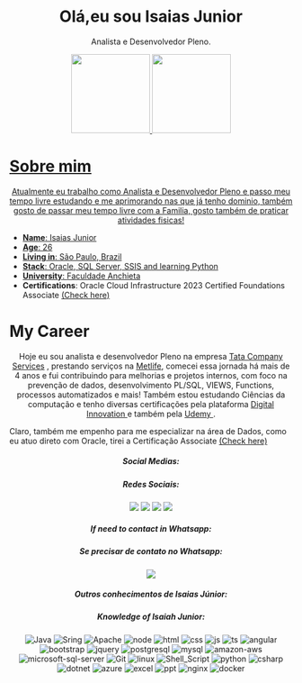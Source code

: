  <h1 align="center">Olá,eu sou Isaias Junior</h1>

<p align="center">
Analista e Desenvolvedor Pleno.
 </p>
<div align="center">
  <a href="https://github.com/B4rry4ll3n">
  <img height="140em" src="https://github-readme-stats.vercel.app/api?username=B4rry4ll3n&show_icons=true&theme=highcontrast&include_all_commits=true&count_private=true"/>
  <img height="140em" src="https://github-readme-stats.vercel.app/api/top-langs/?username=B4rry4ll3n&layout=compact&langs_count=7&theme=highcontrast"/>
</div>           
</div>
  
<h1>Sobre mim </h1>

<p align="center">
Atualmente eu trabalho como Analista e Desenvolvedor Pleno e passo meu tempo livre estudando e me aprimorando nas que já tenho dominio, também gosto de passar meu tempo livre com a Familia, gosto também de praticar atividades fisicas!</p>
 <ul dir="auto">
<li><strong>Name</strong>: Isaias Junior</li>
<li><strong>Age</strong>: 26</li>
<li><strong>Living in</strong>: São Paulo, Brazil</li>
<li><strong>Stack</strong>: Oracle, SQL Server, SSIS and learning Python</li>
<li><strong>University</strong>: <a href = 'https://anchieta.br/'>Faculdade Anchieta</a> </li>
<li><strong>Certifications</strong>: Oracle Cloud Infrastructure 2023 Certified Foundations Associate <a href="https://catalog-education.oracle.com/pls/certview/sharebadge?id=E46275469E2996869B09898227A0A1398A87849F5FB1EA98006DA9BFC49C59F7" rel="nofollow">(Check here)</a></li>
</ul>


<h1>My Career</h1>

<p align="center">
Hoje eu sou analista e desenvolvedor Pleno na empresa <a href = "https://www.tcs.com/">Tata Company Services</a>  , prestando serviços na <a href="https://www.metlife.com.br">Metlife</a>, comecei essa jornada há mais de 4 anos e fui contribuindo para melhorias e projetos internos, com foco na prevenção de dados, desenvolvimento PL/SQL, VIEWS, Functions, processos automatizados e mais! Também estou estudando Ciências da computação e tenho diversas certificações pela plataforma <a href = 'https://www.dio.me/'> Digital Innovation </a> e também pela <a href = 'https://www.udemy.com/?utm_source=adwords-brand&utm_medium=udemyads&utm_campaign=Brand-Udemy_la.EN_cc.BR&campaigntype=Search&portfolio=BrandDirect&language=EN&product=Course&test=&audience=Keyword&topic=&priority=&utm_content=deal4584&utm_term=_._ag_110522377100_._ad_654184884452_._kw_udemy_._de_c_._dm__._pl__._ti_kwd-296956216253_._li_1001743_._pd__._&matchtype=b&gad_source=1&gclid=EAIaIQobChMInaOA0ruchwMVmgKtBh3D8A_lEAAYASAAEgLGofD_BwE'> Udemy </a>.

 Claro, também me empenho para me especializar na área de Dados, como eu atuo direto com Oracle, tirei a Certificação Associate <a href="https://catalog-education.oracle.com/pls/certview/sharebadge?id=E46275469E2996869B09898227A0A1398A87849F5FB1EA98006DA9BFC49C59F7" rel="nofollow">(Check here)</a>
 </p>

<div align="center"> 
<h5>Social Medias:</h5>
<h5>Redes Sociais:</h5>
<a href="https://instagram.com/isaias_barry1" target="_blank"><img src="https://img.shields.io/badge/-Instagram-%23E4405F?style=for-the-badge&logo=instagram&logoColor=white" target="_blank"></a>
<a href = "mailto:isaiasbarry1998@gmail.com"><img src="https://img.shields.io/badge/-Gmail-%23333?style=for-the-badge&logo=gmail&logoColor=white" target="_blank"></a>
<a href="https://www.linkedin.com/in/isaiasjunior99905" target="_blank"><img src="https://img.shields.io/badge/-LinkedIn-%230077B5?style=for-the-badge&logo=linkedin&logoColor=white" target="_blank"></a> 
<a href="https://discord.gg/MwdGDxvg" target="_blank"><img src="https://img.shields.io/badge/Discord-7289DA?style=for-the-badge&logo=discord&logoColor=white" target="_blank"></a> 

 <h5> If need to contact in Whatsapp: </h5>
 <h5>Se precisar de contato no Whatsapp: </h5>
  <a href="https://api.whatsapp.com/send?phone=11933909623" alt="WhatsApp">
  <img src="https://img.shields.io/badge/-WhatsApp-25d366?style=flat-square&labelColor=25d366&logo=whatsapp&logoColor=white&link=API-DO-SEU-WHATSAPP"/></a>
 
 <h5>Outros conhecimentos de Isaias Júnior: </h5>
 
 
 <h5>Knowledge of Isaiah Junior:</h5>
 
 
![Java](https://img.shields.io/badge/Java-ED8B00?style=for-the-badge&logo=java&logoColor=white
)
![Sring](https://img.shields.io/badge/Spring-6DB33F?style=for-the-badge&logo=spring&logoColor=white)
![Apache](https://img.shields.io/badge/Apache-CA2136?style=for-the-badge&logo=apache&logoColor=white
)
![node](https://img.shields.io/badge/Node.js-43853D?style=for-the-badge&logo=node.js&logoColor=white)
![html](https://img.shields.io/badge/HTML5-E34F26?style=for-the-badge&logo=html5&logoColor=white
)
![css](https://img.shields.io/badge/CSS3-1572B6?style=for-the-badge&logo=css3&logoColor=white)
![js](https://img.shields.io/badge/JavaScript-323330?style=for-the-badge&logo=javascript&logoColor=F7DF1E
)
![ts](https://img.shields.io/badge/TypeScript-007ACC?style=for-the-badge&logo=typescript&logoColor=white
)
![angular](https://img.shields.io/badge/Angular-DD0031?style=for-the-badge&logo=angular&logoColor=white
)
![bootstrap](https://img.shields.io/badge/Bootstrap-563D7C?style=for-the-badge&logo=bootstrap&logoColor=white
)
![jquery](https://img.shields.io/badge/jQuery-0769AD?style=for-the-badge&logo=jquery&logoColor=white
)
![postgresql](https://img.shields.io/badge/PostgreSQL-316192?style=for-the-badge&logo=postgresql&logoColor=white
)
![mysql](https://img.shields.io/badge/MySQL-00000F?style=for-the-badge&logo=mysql&logoColor=white
)
![amazon-aws](https://img.shields.io/badge/Amazon_AWS-232F3E?style=for-the-badge&logo=amazon-aws&logoColor=white
)
![microsoft-sql-server](https://img.shields.io/badge/Microsoft_SQL_Server-CC2927?style=for-the-badge&logo=microsoft-sql-server&logoColor=white
)
![Git](https://img.shields.io/badge/Git-E34F26?style=for-the-badge&logo=git&logoColor=white
)
![linux](https://img.shields.io/badge/Linux-E34F26?style=for-the-badge&logo=linux&logoColor=black
)
![Shell_Script](https://img.shields.io/badge/Shell_Script-121011?style=for-the-badge&logo=gnu-bash&logoColor=white
)
![python](https://img.shields.io/badge/Python-14354C?style=for-the-badge&logo=python&logoColor=white)
![csharp](https://img.shields.io/badge/C%23-239120?style=for-the-badge&logo=c-sharp&logoColor=white
)
![dotnet](https://img.shields.io/badge/.NET-5C2D91?style=for-the-badge&logo=.net&logoColor=white
)
![azure](https://img.shields.io/badge/Microsoft_Azure-0089D6?style=for-the-badge&logo=microsoft-azure&logoColor=white
)
![excel](https://img.shields.io/badge/Microsoft_Excel-217346?style=for-the-badge&logo=microsoft-excel&logoColor=white
)
![ppt](https://img.shields.io/badge/Microsoft_PowerPoint-B7472A?style=for-the-badge&logo=microsoft-powerpoint&logoColor=white
)
![nginx](https://img.shields.io/badge/Nginx-009639?style=for-the-badge&logo=nginx&logoColor=white
)
![docker](https://img.shields.io/badge/Docker-2496ED?style=for-the-badge&logo=docker&logoColor=white
)


 

 
</div>
